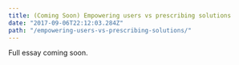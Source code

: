```yaml
---
title: (Coming Soon) Empowering users vs prescribing solutions
date: "2017-09-06T22:12:03.284Z"
path: "/empowering-users-vs-prescribing-solutions/"
---
```


Full essay coming soon.

